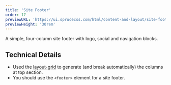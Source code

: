 ```yaml
---
title: 'Site Footer'
order: 17
previewURL: 'https://ui.sprucecss.com/html/content-and-layout/site-footer-preview.html'
previewHeight: '30rem'
---
```


<p class="lead">A simple, four-column site footer with logo, social and navigation blocks.</p>

## Technical Details

- Used the [layout-grid](/docs/sass/mixins/#layout-grid) to generate (and break automatically) the columns at top section.
- You should use the `<footer>` element for a site footer.
